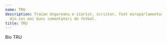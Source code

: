 ```yaml
---
name: TRU
description: Traian Ungureanu e ziarist, scriitor, fost europarlamentar. Unul
  din cei mai buni comentatori de fotbal.
title: TRU
---
```

Bio TRU
